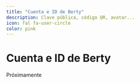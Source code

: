 ```yaml
---
title: "Cuenta e ID de Berty"
description: Clave pública, código QR, avatar...
icon: fal fa-user-circle
color: pink
---
```


# Cuenta e ID de Berty

<span class="tag yellow">Próximamente</span>